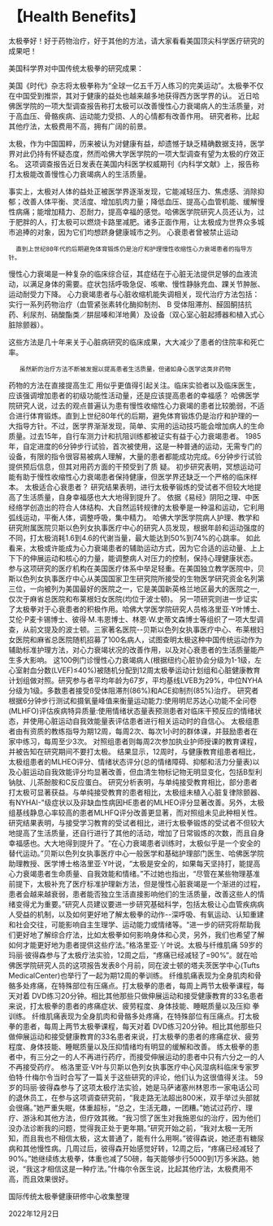 # 【Health Benefits】

太极拳好！好于药物治疗，好于其他的方法，请大家看看美国顶尖科学医疗研究的成果吧！

美国科学界对中国传统太极拳的研究成果：

美国《时代》杂志将太极拳称为“全球一亿五千万人练习的完美运动”。太极拳不仅在中国受到推崇，其对于健康的益处也越来越多地获得西方医学界的认。
近日哈佛医学院的一项大型调查报告称打太极可以改善慢性心力衰竭病人的生活质量，对于高血压、骨骼疾病、运动能力受损、人的心情都有改善作用。
研究者称，比起其他疗法，太极费用不高，拥有广阔的前景。

太极，作为中国国粹，历来被认为对健康有益，却遗憾于缺乏精确数据支持，医学界对此仍持有怀疑态度，然而哈佛大学医学院的一项大型调查有望为太极的疗效正名。
这项调查报告近日发表在美国内科医学权威期刊《内科学文献》上，报告称打太极能改善慢性心力衰竭病人的生活质量。

事实上，太极对人体的益处正被医学界逐渐发现，它能减轻压力、焦虑感、消除抑郁；改善人体平衡、灵活度、增加肌肉力量；降低血压、提高心血管机能、缓解慢性病痛；能增加精力、忍耐力，提高幸福的感觉。哈佛医学院研究人员还认为，过于肥胖的人，打太极可以燃烧卡路里减肥。诸多正面作用，让太极成为世界众多城市追捧的对象，因为它们均想跻身健康城市之列。
心衰患者曾被禁止运动
       
      直到上世纪80年代的后期避免体育锻炼仍是治疗和护理慢性收缩性心力衰竭患者的指导方针。
慢性心力衰竭是一种复杂的临床综合征，其症结在于心脏无法提供足够的血液流动，以满足身体的需要。症状包括呼吸急促、咳嗽、慢性静脉充血、踝关节肿胀、运动耐受力下降。
心力衰竭患者与心脏收缩机能失调相关，现代治疗方法包括：实行一系列药物治疗（血管紧张素转化酶抑制剂、 B 受体阻滞剂、醛固酮拮抗药、利尿剂、硝酸酯类／肼屈嗪和洋地黄）及设备（双心室心脏起搏器和植入式心脏除颤器）。

这些方法是几十年来关于心脏病研究的临床成果，大大减少了患者的住院率和死亡率。

       虽然新的治疗方法不断被发掘以提高患者生活质量，但诸如身心医学这类非药物
药物的方法在直接提高生汇 用似乎更值得引起关注。临床实验者以及临床医生，应该强调增加患者的初级功能性活动量，还是应该提高患者的幸福感？
哈佛医学院研究人说，过去的观点普遍认为患有慢性收缩性心力衰竭的患者比较脆弱，不适合进行体育锻炼。直到上世纪80年代的后期，避免体育锻炼仍是治疗和护理的一大指导方针。不过，医学界渐渐发现，简单、实用的运动技巧能会增加病人的生命质量。过去15年，自行车测力计和抗阻训练都被证实有益于心力衰竭患者。
1985年，自定进度的6分钟步行试验，首次被使用，这是一种普通的运动，无需专门的设备，有限的指令很容易被病人理解，大量的患者都能成功完成。6分钟步行试验提供预后信息，但其对用药方面的干预受到了质
疑。
初步研究表明，冥想运动可能有助于慢性收缩性心力衰竭患者保持健康，但医学界还缺乏一个严格的临床样本。
太极适合心衰患者？
研究结果表明，进行太极拳锻炼的受试者不但较大地提高了生活质量，自身幸福感也大大地得到提升了。
依据《易经》阴阳之理、中医经络学创造出的符合人体结构、大自然运转规律的太极拳是一种温和运动，它利用弧线运动，平衡人体，调整呼吸，集中精力。
哈佛大学医学院病人护理、教学和研究附属医院贝斯以色列女执事医疗中心的研究人员发现，根据年龄和运动强度的不同，打太极消耗1.6到4.6的代谢当量，最大能达到50%到74%的心跳率。
如此看来，太极或许能成为心力衰竭患者的辅助运动方式，因为它合适的运动量、上上下下的伸展运动和核心的力量，能调整病人对压力的控制，保持心理健康状态。
参与这项研究的医疗机构在美国医疗体系中举足轻重。在美国独立教学医院中，贝斯以色列女执事医疗中心从美国国家卫生研究院所接受的生物医学研究资金名列第三位，一向被列为美国最好的医院之一，它是美国新英格兰地区最大的医院之一,仅次于麻省总医院和布莱根妇女医院(均位于波士顿)。
另一项研究则进一步证实了太极拳对于心衰患者的积极作用。哈佛大学医学院研究人员格洛里亚·Y叶博士、艾伦·P麦卡锡博士、彼得·M.韦恩博士、林恩·W.史蒂文森博士等组织了一项大型调查，从前文提及的波士顿。三家著名医院--贝斯以色列女执事医疗中心、布莱根妇女医院和麻省总医院随机招募了100名病人，试图查明太极这种中国传统运动作为辅助标准护理方法，对心力衰竭状况的改善作用，以及对心衰患者的生活质量能产生多大影响。
这100例门诊慢性心力衰竭病人(根据纽约心脏协会分级为1-1级，左心室射血分数(LVEF)≤40%)被随机分配到12周太极拳运动计划组和心脏健康教育计划组做对照。研究参与者平均年龄为67岁，平均基线LVEB为29%，中位NYHA分级为1级。多数患者接受ß受体阻滞剂(86%)和ACE抑制剂(85%)治疗。
研究者根据6分钟步行测试和摄氧量峰值来衡量运动能力:使用明尼苏达心功能不全问卷(MLHFO)评估疾病特异质量:使用情绪状态量表预测患者对临床干预反应的情绪状态，并使用心脏运动自我效能量表评估患者进行相关运动时的自信心。
太极组患者由有资质的教练指导为期12周，每周2次、每次1小时的群体课，并鼓励患者在家中练习，每周至少3次。
对照组患者则每周2次参加执业护师授课的教育课程，并被告知在研究期间不要打太极。
结果显示，12周时，与健康教育组患者相比，太极组患者的MLHEO评分、情绪状态评分(总的情绪障碍、抑郁和活力分量表)以及心脏运动自我效能评分均显著改善，但血清生物标记物无明显变化，包括B型利钠肽、儿茶酚胺和C反应蛋白。
研究分析表明，与单纯接受教育相比，部分患者打太极可显著获益。与单纯接受教育的患者相比，太极组未植入心脏复律除颤器、有NYHAI-"级症状以及非缺血性病因HE患者的MLHEO评分显著改善。另外，太极组基线静息心率较高的患者MLHFQ评分改善更显著，而对照组未见此种相关性。
研究结果表明，与接受学习教育的受试者相比，进行太极拳锻炼的受试者不但较大地提高了生活质量，还自行进行了其他的活动，增加了日常锻炼的次数，而且自身幸福感也。大大地得到提升了。“在心力衰竭患者训练时，太极似乎是一个安全的替代运动。”贝斯以色列女执事医疗中心一般医学和基础护理部门医生、哈佛医学院助理教授、医学博士格洛里亚·Y叶说，“太极是安全的，如果每天坚持打，能提高心力衰竭患者生命质量、自我效能和情绪。”不过她也指出，“尽管在某些物理基准前提下，太极补充了医疗标准护理新方法，但是慢性心脏衰竭是一个渐进的过程，患者会越来越衰弱，患者能否独立生活直接影响他们的生活质量，改善这些人的情绪变得尤为重要。”研究人员建议要进一步研究基础科学，包括太极让心血管疾病病人受益的机制，以及如何更好地了解太极拳的动作--深呼吸、有氧运动、认知重建和社会交往，可能影响自主生理学、运动能力或情绪等。“进一步的研究将帮助我们更好地了解综合疗法，比如太极拳如何影响身体和心灵，另外，我们也希望了解如何才能更好地为患者提供这些疗法。”格洛里亚·丫叶说。太极与纤维肌痛
59岁的玛丽·彼得森参与了太极疗法实验，12周之后，“疼痛已经减轻了=90%”。就在哈佛医学院研究人员的这项报告发表8个月前，同在波士顿的塔夫茨医学中心(Tufts MedicalCenter)也举行了一起为期12周的拳训练。 纤维肌痛表现为全身肌肉和骨骼多处疼痛，在特殊部位有压痛点。打太极拳的患者，每周上两节太极拳课程，每天对着 DVD练习20分钟。相比其他那些只做伸展运动和接受健康教育的33名患者来说，打太极拳的患者的疼痛症状、疲劳程度、身体技能、睡眠质量以及压抑     拳训练。 纤维肌痛表现为全身肌肉和骨骼多处疼痛，在特殊部位有压痛点。打太极拳的患者，每周上两节太极拳课程，每天对着 DVD练习20分钟。相比其他那些只做伸展运动和接受健康教育的33名患者来说，打太极拳的患者的疼痛症状、疲劳程度、身体技能、睡眠质量以及压抑情绪均有明显的缓解和改善。
练太极拳的患者中，有三分之一的人不再进行药疗，而接受伸展运动的患者中只有六分之一的人不再接受药疗。 格洛里亚·V叶与贝斯以色列女执事医疗中心风湿病科临床专家罗伯特·什梅尔令当时合写了一篇关于这些研究的评论，他们认为这很值得关注。
59岁的玛丽·彼得森参与了这项太极疗法实验，她是马萨诸塞州林恩市一家电话公司的退休员工，在参与这项调查研究前，“我走路无法超出800米，双手举过头部就会很痛。”她严重失眠，体重超标，“总之，生活无趣，一团糟。”她试过药疗、理疗、游泳和其他方法，但疗效其微。“我习惯了医生对我施恩似的治疗，因为他们没办法诊断我的问题，觉得我正处于更年期。”研究开始之前，“我对太极一无所知，而且我也不相信太极，这太普通了，能有什么用啊。”彼得森说，她还患有糖尿病和其他慢性病。几周过后，彼得森开始感觉好转，12周之后，“疼痛已经减轻了90%。”她继续练太极拳，体重也减了50磅，每天能够步行5000到1万多米路。她说，“我这才相信这是一种疗法。”什梅尔令医生说，比起其他疗法，太极费用不高，而且效果很好。


国际传统太极拳健康研修中心收集整理

2022年12月2日
